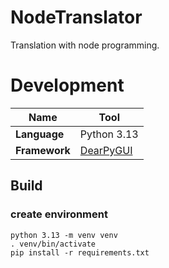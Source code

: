 # NodeTranslator
Translation with node programming.

# Development
| Name          | Tool                                                |
| ------------- | --------------------------------------------------- |
| **Language**  | Python 3.13                                         |
| **Framework** | [DearPyGUI](https://github.com/hoffstadt/DearPyGui) |

## Build
### create environment
```
python 3.13 -m venv venv
. venv/bin/activate
pip install -r requirements.txt
```